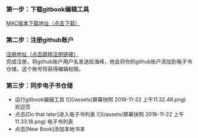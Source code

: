 ### 第一步：下载gitbook编辑工具

[MAC版本下载地址（点击下载）](https://legacy.gitbook.com/editor)

### 第二步：注册github账户

[注册地址（点击跳转注册链接）](https://github.com/)  
完成注册，将github账户用户名发送给海峰，他会将你的github账户添加到电子书仓储，这个账号将获得编辑权限。

### 第三步：同步电子书仓储

* 运行gitbook编辑工具
  ![](/assets/屏幕快照 2018-11-22 上午11.32.48.png)
  欢迎页
* 点击[Do that later]进入电子书列表
![](/assets/屏幕快照 2018-11-22 上午11.33.18.png)
电子书列表
* 点击[New Book]添加本地书本



